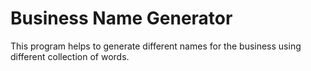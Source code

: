 # Business Name Generator
This program helps to generate different names for the business using different collection of words.
